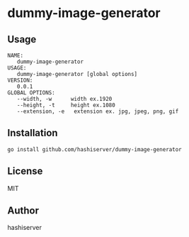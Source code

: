# dummy-image-generator

## Usage

```Text
NAME:
   dummy-image-generator
USAGE:
   dummy-image-generator [global options]
VERSION:
   0.0.1
GLOBAL OPTIONS:
   --width, -w      width ex.1920
   --height, -t     height ex.1080
   --extension, -e   extension ex. jpg, jpeg, png, gif
```

## Installation

```Shell
go install github.com/hashiserver/dummy-image-generator
```

## License

MIT

## Author

hashiserver